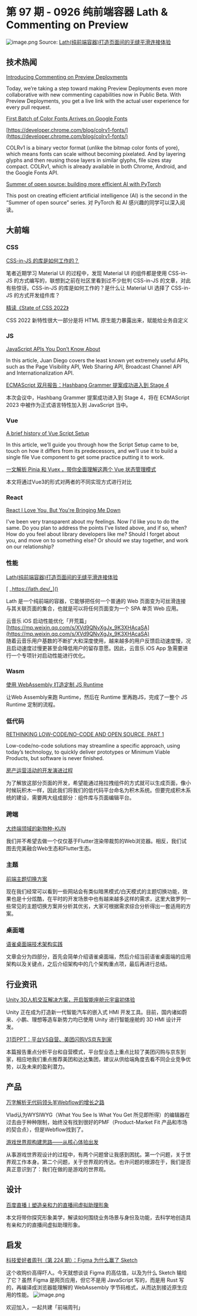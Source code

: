 # 第 97 期 - 0926 纯前端容器 Lath & Commenting on Preview
![image.png](https://cdn.nlark.com/yuque/0/2022/png/85771/1664124039512-df6285de-b900-4ddf-bb2f-d226809d754e.png#clientId=ua223d815-7de8-4&crop=0&crop=0&crop=1&crop=1&errorMessage=unknown%20error&from=paste&height=244&id=uca16a45b&margin=%5Bobject%20Object%5D&name=image.png&originHeight=488&originWidth=1080&originalType=binary&ratio=1&rotation=0&showTitle=false&size=319459&status=error&style=none&taskId=u4b6fb2eb-0da9-4241-a691-8fe7a7653b4&title=&width=540)
Source: [Lath(纯前端容器)打造页面间的无缝平滑连接体验](https://mp.weixin.qq.com/s/idHHsTdjya0GAlYJSeaLqQ)
## 技术热闻
[Introducing Commenting on Preview Deployments](https://vercel.com/blog/introducing-commenting-on-preview-deployments)

Today, we’re taking a step toward making Preview Deployments even more collaborative with new commenting capabilities now in Public Beta. With Preview Deployments, you get a live link with the actual user experience for every pull request.

[First Batch of Color Fonts Arrives on Google Fonts](https://material.io/blog/color-fonts-are-here)


[https://developer.chrome.com/blog/colrv1-fonts/](https://developer.chrome.com/blog/colrv1-fonts/)

COLRv1 is a binary vector format (unlike the bitmap color fonts of yore), which means fonts can scale without becoming pixelated. And by layering glyphs and then reusing those layers in similar glyphs, file sizes stay compact. COLRv1, which is already available in both Chrome, Android, and the Google Fonts API.

[Summer of open source: building more efficient AI with PyTorch](https://developers.facebook.com/blog/post/2022/09/20/summer-of-open-source-building-more-efficient-ai-with-pytorch/)

This post on creating efficient artificial intelligence (AI) is the second in the “Summer of open source” series. 对 PyTorch 和 AI 感兴趣的同学可以深入阅读。

## 大前端
### CSS
[CSS-in-JS 的库是如何工作的？](https://mp.weixin.qq.com/s/_d8g3GXgMDD2X_YWtjk-jw)

笔者近期学习 Material UI 的过程中，发现 Material UI 的组件都是使用 CSS-in-JS 的方式编写的，联想到之前在社区里看到过不少批判 CSS-in-JS 的文章，对此有些惊讶。CSS-in-JS 的库是如何工作的？是什么让 Material UI 选择了 CSS-in-JS 的方式开发组件库？

[精读《State of CSS 2022》](https://mp.weixin.qq.com/s/N33CBhVRwETgbtr3oSW-TA)

CSS 2022 新特性很大一部分是将 HTML 原生能力暴露出来，赋能给业务自定义

### JS
[JavaScript APIs You Don’t Know About](https://www.smashingmagazine.com/2022/09/javascript-api-guide/)

In this article, Juan Diego covers the least known yet extremely useful APIs, such as the Page Visibility API, Web Sharing API, Broadcast Channel API and Internationalization API.

[ECMAScript 双月报告：Hashbang Grammer 提案成功进入到 Stage 4](https://mp.weixin.qq.com/s/tmxPlwgsX0-x8lFS5adZxA)

本次会议中，Hashbang Grammer 提案成功进入到 Stage 4，将在 ECMAScript 2023 中被作为正式语言特性加入到 JavaScript 当中。

### Vue
[A brief history of Vue Script Setup](https://medium.com/vue-mastery/a-brief-history-of-vue-script-setup-c0aefb6c6c23)

In this article, we’ll guide you through how the Script Setup came to be, touch on how it differs from its predecessors, and we’ll use it to build a single file Vue component to get some practice putting it to work.

[一文解析 Pinia 和 Vuex ，带你全面理解这两个 Vue 状态管理模式](https://mp.weixin.qq.com/s/qGmH8gLM0_2pzVURK4psYA)

本文将通过Vue3的形式对两者的不同实现方式进行对比

### React
[React I Love You, But You're Bringing Me Down](https://marmelab.com/blog/2022/09/20/react-i-love-you.html)

I've been very transparent about my feelings. Now I'd like you to do the same. Do you plan to address the points I've listed above, and if so, when? How do you feel about library developers like me? Should I forget about you, and move on to something else? Or should we stay together, and work on our relationship?

### 性能
[Lath(纯前端容器)打造页面间的无缝平滑连接体验](https://mp.weixin.qq.com/s/idHHsTdjya0GAlYJSeaLqQ)


[ _https://lath.dev/_]()

Lath 是一个纯前端的容器，它能够把任何一个普通的 Web 页面变为可丝滑连接与其关联页面的集合，也就是可以将任何页面变为一个 SPA 单页 Web 应用。

云音乐 iOS 启动性能优化「开荒篇」
[https://mp.weixin.qq.com/s/XVd9QNvXgJx_9K3XHAcaSA](https://mp.weixin.qq.com/s/XVd9QNvXgJx_9K3XHAcaSA)	
随着云音乐用户基数的不断扩大和深度使用，越来越多的用户反馈启动速度慢，况且启动速度过慢更甚至会降低用户的留存意愿。因此，云音乐 iOS App 急需要进行一个专项针对启动性能进行优化。

### Wasm
[使用 WebAssembly 打造定制 JS Runtime](https://mp.weixin.qq.com/s/jMFdha5FNqo2lPmyx10SIQ)

让Web Assembly来跑 Runtime，然后在 Runtime 里再跑JS，完成了一整个 JS Runtime 定制的流程。

### 低代码
[RETHINKING LOW-CODE/NO-CODE AND OPEN SOURCE, PART 1](https://www.nearform.com/blog/rethinking-low-code-no-code-open-source-pt-1/)

Low-code/no-code solutions may streamline a specific approach, using today’s technology, to quickly deliver prototypes or Minimum Viable Products, but software is never finished.

[房产运营活动的开发演进过程](https://mp.weixin.qq.com/s/7CAUGCutdEtatFvFI08QEg)

为了解放这部分页面的开发，希望能通过拖拉拽组件的方式就可以生成页面，像小时候玩积木一样，因此我们将我们的低代码平台命名为积木系统。但要完成积木系统的建设，需要两大组成部分：组件库与页面编辑平台。

### 跨端
[大终端领域的新物种-KUN](https://mp.weixin.qq.com/s/tDDI9Wn5eUTOJKHxYL27xg)

我们并不希望去做一个仅仅基于Flutter渲染带裁剪的Web浏览器。相反，我们试图去完美融合Web生态和Flutter生态。

### 主题
[前端主题切换方案](https://mp.weixin.qq.com/s/bSpIbygNv1kfRcD7xHQLvA)

现在我们经常可以看到一些网站会有类似暗黑模式/白天模式的主题切换功能，效果也是十分炫酷，在平时的开发场景中也有越来越多这样的需求，这里大致罗列一些常见的主题切换方案并分析其优劣，大家可根据需求综合分析得出一套适用的方案。

### 桌面端
[语雀桌面端技术架构实践](https://mp.weixin.qq.com/s/Up9rUP6BW2BVCrksi52GDw)

文章会分为四部分，首先会简单介绍语雀桌面端，然后介绍当前语雀桌面端的应用架构以及关键点，之后介绍架构中的几个架构重点项，最后再进行总结。

## 行业资讯
[Unity 3D人机交互解决方案，开启智能座舱元宇宙初体验](https://mp.weixin.qq.com/s/rdrbBf2DL3KOOHH-jITxBw)

Unity 正在成为打造新一代智能汽车的嵌入式 HMI 开发工具。目前，国内诸如蔚来、小鹏、理想等造车新势力均已使用 Unity 进行智能座舱的 3D HMI 设计开发。

[31页PPT：平台VS自营、美团闪购VS京东到家](https://mp.weixin.qq.com/s/IlXl-zGM4Kq9wvdzN6--RA)

本篇报告重点分析平台和自营模式，平台型业态上重点比较了美团闪购与京东到家，相应地我们重点推荐美团和达达集团，建议从供给端角度去看不同企业竞争优势，以及未来的盈利潜力。

## 产品
[万字解析无代码领头羊Webflow的增长之路](https://mp.weixin.qq.com/s/kaE9gN-J_k6NFpwc7IcVWw)

Vlad认为WYSIWYG（What You See Is What You Get 所见即所得）的编辑器在过去由于种种限制，始终没有找到很好的PMF（Product-Market Fit 产品和市场的契合点），但是Webflow找到了。

[游戏世界观构建思路——从核心体验出发](https://mp.weixin.qq.com/s/Ned8VdW3Ri8sQhW3wZWuYA)

从事游戏世界观设计的过程中，有两个问题曾让我感到困扰。第一个问题，关于世界观工作本身。第二个问题，关于世界观的传达。也许问题的根源在于，我们是否真正意识到了：我们在做的是游戏的世界观。

## 设计
[百度直播丨塑造亲和力的直播间虚拟助理形象](https://mp.weixin.qq.com/s/VCB2yFkBf6A3ukWZW18GiQ)

本文将带你探究形象美学，解读如何围绕业务场景与身份及功能，去科学地创造具有亲和力的直播间虚拟助理形象。

## 启发
[科技爱好者周刊（第 224 期）：Figma 为什么赢了 Sketch](http://www.ruanyifeng.com/blog/2022/09/weekly-issue-224.html)

这个收购价高得吓人。今天就想谈谈 Figma 的高估值，以及为什么 Sketch 输给了它？虽然 Figma 是网页应用，但它不是用 JavaScript 写的，而是用 Rust 写的，再编译成浏览器能理解的 WebAssembly 字节码格式，从而达到接近原生应用的性能。
![image.png](https://cdn.nlark.com/yuque/0/2020/png/85771/1605930034828-7fc81343-651f-4a15-8465-eebe5a23cf61.png#crop=0&crop=0&crop=1&crop=1&height=31&id=C5Hpa&margin=%5Bobject%20Object%5D&name=image.png&originHeight=90&originWidth=2186&originalType=binary&ratio=1&rotation=0&showTitle=false&size=14325&status=done&style=none&title=&width=746)


欢迎加入，一起共建「前端周刊」


